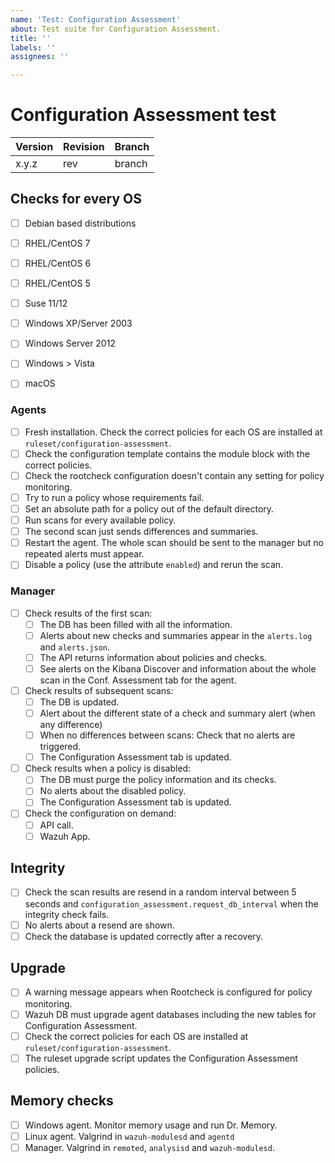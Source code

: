 ```yaml
---
name: 'Test: Configuration Assessment'
about: Test suite for Configuration Assessment.
title: ''
labels: ''
assignees: ''

---
```


# Configuration Assessment test

| Version | Revision | Branch |
| --- | --- | --- |
| x.y.z | rev | branch |

Checks for every OS
---------------------

- [ ] Debian based distributions

- [ ] RHEL/CentOS 7

- [ ] RHEL/CentOS 6

- [ ] RHEL/CentOS 5

- [ ] Suse 11/12

- [ ] Windows XP/Server 2003

- [ ] Windows Server 2012

- [ ] Windows > Vista

- [ ] macOS

### Agents

- [ ] Fresh installation. Check the correct policies for each OS are installed at `ruleset/configuration-assessment`.
- [ ] Check the configuration template contains the module block with the correct policies.
- [ ] Check the rootcheck configuration doesn't contain any setting for policy monitoring.
- [ ] Try to run a policy whose requirements fail.
- [ ] Set an absolute path for a policy out of the default directory.
- [ ] Run scans for every available policy.
- [ ] The second scan just sends differences and summaries.
- [ ] Restart the agent. The whole scan should be sent to the manager but no repeated alerts must appear.
- [ ] Disable a policy (use the attribute `enabled`) and rerun the scan.

### Manager

- [ ] Check results of the first scan:
  - [ ] The DB has been filled with all the information.
  - [ ] Alerts about new checks and summaries appear in the `alerts.log` and `alerts.json`.
  - [ ] The API returns information about policies and checks.
  - [ ] See alerts on the Kibana Discover and information about the whole scan in the Conf. Assessment tab for the agent.

- [ ] Check results of subsequent scans:
  - [ ] The DB is updated.
  - [ ] Alert about the different state of a check and summary alert (when any difference)
  - [ ] When no differences between scans: Check that no alerts are triggered.
  - [ ] The Configuration Assessment tab is updated.

- [ ] Check results when a policy is disabled:
  - [ ] The DB must purge the policy information and its checks.
  - [ ] No alerts about the disabled policy.
  - [ ] The Configuration Assessment tab is updated.

- [ ] Check the configuration on demand:
  - [ ] API call.
  - [ ] Wazuh App.

Integrity
---------

- [ ] Check the scan results are resend in a random interval between 5 seconds and `configuration_assessment.request_db_interval` when the integrity check fails.
- [ ] No alerts about a resend are shown.
- [ ] Check the database is updated correctly after a recovery.

Upgrade
---------

- [ ] A warning message appears when Rootcheck is configured for policy monitoring.
- [ ] Wazuh DB must upgrade agent databases including the new tables for Configuration Assessment.
- [ ] Check the correct policies for each OS are installed at `ruleset/configuration-assessment`.
- [ ] The ruleset upgrade script updates the Configuration Assessment policies.

Memory checks
----------------

- [ ] Windows agent. Monitor memory usage and run Dr. Memory.
- [ ] Linux agent. Valgrind in `wazuh-modulesd` and `agentd`
- [ ] Manager. Valgrind in `remoted`, `analysisd` and `wazuh-modulesd`.